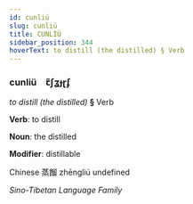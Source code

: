 ```yaml
---
id: cunliü
slug: cunliü
title: CUNLİÜ
sidebar_position: 344
hoverText: to distill (the distilled) § Verb
---
```


### cunliü&emsp;<span kind="abugida">ꞇ̃ʃʓɟɽʄ</span>

*to distill (the distilled)* **§** Verb

**Verb**: to distill

**Noun**: the distilled

**Modifier**: distillable

Chinese 蒸餾 zhēngliú undefined

*Sino-Tibetan Language Family*